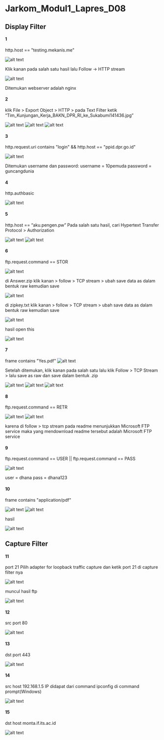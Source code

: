 # Jarkom_Modul1_Lapres_D08
## Display Filter
#### 1
http.host == "testing.mekanis.me"

![alt text](images/1_1.png)

Klik kanan pada salah satu hasil lalu Follow -> HTTP stream

![alt text](images/1_2.png)

Ditemukan webserver adalah nginx
#### 2
klik File > Export Object > HTTP > pada Text Filter ketik “Tim_Kunjungan_Kerja_BAKN_DPR_RI_ke_Sukabumi141436.jpg”

![alt text](images/2_1.png)
![alt text](images/2_2.png)
![alt text](images/2_3.png)
#### 3
http.request.uri contains "login" && http.host == "ppid.dpr.go.id"

![alt text](images/3.png)

Ditemukan username dan password:
username = 10pemuda
password = guncangdunia
#### 4
http.authbasic

![alt text](images/4.png)
#### 5
http.host == “aku.pengen.pw”
Pada salah satu hasil, cari Hypertext Transfer Protocol > Authorization

![alt text](images/5_1.png)
![alt text](images/5_2.png)
#### 6
ftp.request.command == STOR

![alt text](images/6.png)

di Answer.zip klik kanan > follow > TCP stream > ubah save data as dalam bentuk raw kemudian save

![alt text](images/6_2.png)

di zipkey.txt klik kanan > follow > TCP stream > ubah save data as dalam bentuk raw kemudian save

![alt text](images/6_3.png)

hasil open this

![alt text](images/6_4.png)
#### 7
frame contains "Yes.pdf"
![alt text](images/7_1.png)

Setelah ditemukan, klik kanan pada salah satu lalu klik Follow > TCP Stream > lalu save as raw dan save dalam bentuk .zip

![alt text](images/7_2.png)
![alt text](images/7_3.png)
![alt text](images/7_4.png)
#### 8
ftp.request.command == RETR

![alt text](images/8_1.png)
![alt text](images/8_2.png)

karena di follow > tcp stream pada readme menunjukkan Microsoft FTP service maka yang mendownload readme tersebut adalah Microsoft FTP service 
#### 9
ftp.request.command == USER || ftp.request.command == PASS

![alt text](images/9.png)

user = dhana
pass = dhana123
#### 10
frame contains "application/pdf"

![alt text](images/10_1.png)
![alt text](images/10_2.png)

hasil

![alt text](images/10_3.png)
## Capture Filter
#### 11
port 21
Pilih adapter for loopback traffic capture dan ketik port 21 di capture filter nya

![alt text](images/11_1.png)

muncul hasil ftp

![alt text](images/11_2.png)
#### 12
src port 80

![alt text](images/12.png)
#### 13
dst port 443

![alt text](images/13.png)
#### 14
src host 192.168.1.5
IP didapat dari command ipconfig di command prompt(Windows)

![alt text](images/14.png)
#### 15
dst host monta.if.its.ac.id

![alt text](images/15.png)
